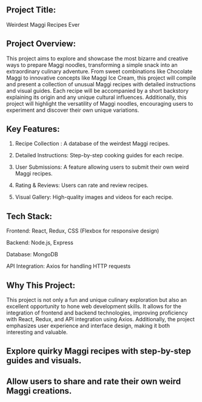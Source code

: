 ## Project Title:
Weirdest Maggi Recipes Ever

## Project Overview:
This project aims to explore and showcase the most bizarre and creative ways to prepare Maggi noodles, transforming a simple snack into an extraordinary culinary adventure. From sweet combinations like Chocolate Maggi to innovative concepts like Maggi Ice Cream, this project will compile and present a collection of unusual Maggi recipes with detailed instructions and visual guides. Each recipe will be accompanied by a short backstory explaining its origin and any unique cultural influences. Additionally, this project will highlight the versatility of Maggi noodles, encouraging users to experiment and discover their own unique variations.

## Key Features:
1. Recipe Collection : A database of the weirdest Maggi recipes.

2. Detailed Instructions: Step-by-step cooking guides for each recipe.

3. User Submissions: A feature allowing users to submit their own weird Maggi recipes.

4. Rating & Reviews: Users can rate and review recipes.

4. Visual Gallery: High-quality images and videos for each recipe.

## Tech Stack:
Frontend: React, Redux, CSS (Flexbox for responsive design)

Backend: Node.js, Express

Database: MongoDB

API Integration: Axios for handling HTTP requests

## Why This Project:
This project is not only a fun and unique culinary exploration but also an excellent opportunity to hone web development skills. It allows for the integration of frontend and backend technologies, improving proficiency with React, Redux, and API integration using Axios. Additionally, the project emphasizes user experience and interface design, making it both interesting and valuable.

## Explore quirky Maggi recipes with step-by-step guides and visuals.

## Allow users to share and rate their own weird Maggi creations.